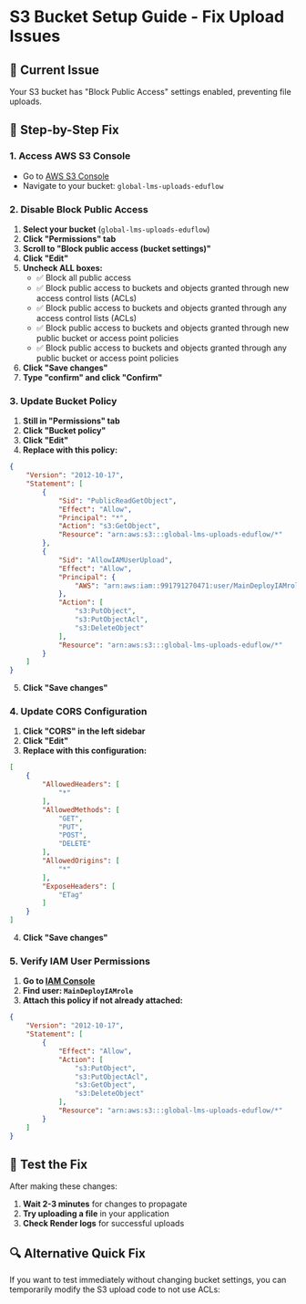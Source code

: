 # S3 Bucket Setup Guide - Fix Upload Issues

## 🚨 Current Issue
Your S3 bucket has "Block Public Access" settings enabled, preventing file uploads.

## 🔧 Step-by-Step Fix

### 1. Access AWS S3 Console
- Go to [AWS S3 Console](https://console.aws.amazon.com/s3/)
- Navigate to your bucket: `global-lms-uploads-eduflow`

### 2. Disable Block Public Access
1. **Select your bucket** (`global-lms-uploads-eduflow`)
2. **Click "Permissions" tab**
3. **Scroll to "Block public access (bucket settings)"**
4. **Click "Edit"**
5. **Uncheck ALL boxes:**
   - ✅ Block all public access
   - ✅ Block public access to buckets and objects granted through new access control lists (ACLs)
   - ✅ Block public access to buckets and objects granted through any access control lists (ACLs)
   - ✅ Block public access to buckets and objects granted through new public bucket or access point policies
   - ✅ Block public access to buckets and objects granted through any public bucket or access point policies
6. **Click "Save changes"**
7. **Type "confirm" and click "Confirm"**

### 3. Update Bucket Policy
1. **Still in "Permissions" tab**
2. **Click "Bucket policy"**
3. **Click "Edit"**
4. **Replace with this policy:**

```json
{
    "Version": "2012-10-17",
    "Statement": [
        {
            "Sid": "PublicReadGetObject",
            "Effect": "Allow",
            "Principal": "*",
            "Action": "s3:GetObject",
            "Resource": "arn:aws:s3:::global-lms-uploads-eduflow/*"
        },
        {
            "Sid": "AllowIAMUserUpload",
            "Effect": "Allow",
            "Principal": {
                "AWS": "arn:aws:iam::991791270471:user/MainDeployIAMrole"
            },
            "Action": [
                "s3:PutObject",
                "s3:PutObjectAcl",
                "s3:DeleteObject"
            ],
            "Resource": "arn:aws:s3:::global-lms-uploads-eduflow/*"
        }
    ]
}
```

5. **Click "Save changes"**

### 4. Update CORS Configuration
1. **Click "CORS" in the left sidebar**
2. **Click "Edit"**
3. **Replace with this configuration:**

```json
[
    {
        "AllowedHeaders": [
            "*"
        ],
        "AllowedMethods": [
            "GET",
            "PUT",
            "POST",
            "DELETE"
        ],
        "AllowedOrigins": [
            "*"
        ],
        "ExposeHeaders": [
            "ETag"
        ]
    }
]
```

4. **Click "Save changes"**

### 5. Verify IAM User Permissions
1. **Go to [IAM Console](https://console.aws.amazon.com/iam/)**
2. **Find user: `MainDeployIAMrole`**
3. **Attach this policy if not already attached:**

```json
{
    "Version": "2012-10-17",
    "Statement": [
        {
            "Effect": "Allow",
            "Action": [
                "s3:PutObject",
                "s3:PutObjectAcl",
                "s3:GetObject",
                "s3:DeleteObject"
            ],
            "Resource": "arn:aws:s3:::global-lms-uploads-eduflow/*"
        }
    ]
}
```

## 🧪 Test the Fix

After making these changes:

1. **Wait 2-3 minutes** for changes to propagate
2. **Try uploading a file** in your application
3. **Check Render logs** for successful uploads

## 🔍 Alternative Quick Fix

If you want to test immediately without changing bucket settings, you can temporarily modify the S3 upload code to not use ACLs:
 